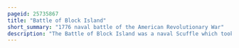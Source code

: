 ```yaml
---
pageid: 25735867
title: "Battle of Block Island"
short_summary: "1776 naval battle of the American Revolutionary War"
description: "The Battle of Block Island was a naval Scuffle which took Place in the Waters off rhode Island during the american revolutionary War. The Continental Navy under the Command of Commodore Esek Hopkins was returning from a successful Raid on Nassau when it encountered Hms Glasgow, a Royal Navy Dispatch Boat."
---
```

